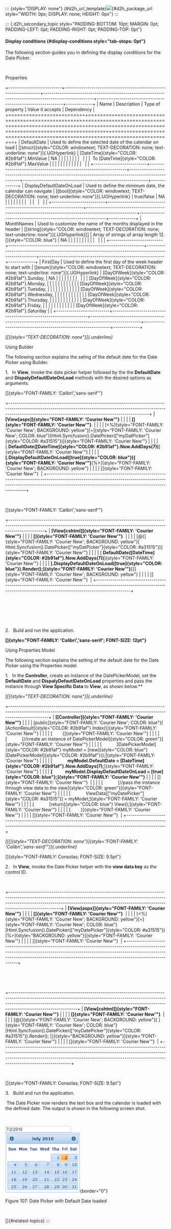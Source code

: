 ::: {style="DISPLAY: none"}
[](ms-xhelp:///?Id=d2h_url_template){#d2h_url_template}![](!package_url!){#d2h_package_url style="WIDTH: 0px; DISPLAY: none; HEIGHT: 0px"}
:::

::: {.d2h_secondary_topic style="PADDING-BOTTOM: 10pt; MARGIN: 0pt; PADDING-LEFT: 0pt; PADDING-RIGHT: 0pt; PADDING-TOP: 0pt"}
#### Display conditions {#display-conditions style="tab-stops: 0pt"}

The following section guides you in defining the display conditions for the Date Picker.

 

Properties

+--------------------------+------------------------------------------------------------------+------------------------------------------------------------------------------------------------------+-------------------------------------------------------------+-------------+
| Name                     | Description                                                      | Type of property                                                                                     | Value it accepts                                            | Dependency  |
+==========================+==================================================================+======================================================================================================+=============================================================+=============+
| DefaultDate              | Used to define the selected date of the calendar on load         | [[struct]{style="COLOR: windowtext; TEXT-DECORATION: none; text-underline: none"}]{.UGHyperlink}     | [DateTime]{style="COLOR: #2b91af"}.MinValue                 | NA          |
|                          |                                                                  |                                                                                                      |                                                             |             |
|                          |                                                                  |                                                                                                      |  To [DateTime]{style="COLOR: #2b91af"}.MaxValue             |             |
|                          |                                                                  |                                                                                                      |                                                             |             |
|                          |                                                                  |                                                                                                      |                                                             |             |
+--------------------------+------------------------------------------------------------------+------------------------------------------------------------------------------------------------------+-------------------------------------------------------------+-------------+
| DisplayDefaultDateOnLoad | Used to define the minimum date, the calendar can navigate       | [[bool]{style="COLOR: windowtext; TEXT-DECORATION: none; text-underline: none"}]{.UGHyperlink}       | true/false                                                  | NA          |
|                          |                                                                  |                                                                                                      |                                                             |             |
|                          |                                                                  |                                                                                                      |                                                             |             |
+--------------------------+------------------------------------------------------------------+------------------------------------------------------------------------------------------------------+-------------------------------------------------------------+-------------+
| MonthNames               | Used to customize the name of the months displayed in the header | [[string]{style="COLOR: windowtext; TEXT-DECORATION: none; text-underline: none"}]{.UGHyperlink}\[\] | Array of strings of array length 12.[]{style="COLOR: blue"} | NA          |
|                          |                                                                  |                                                                                                      |                                                             |             |
|                          |                                                                  |                                                                                                      |                                                             |             |
+--------------------------+------------------------------------------------------------------+------------------------------------------------------------------------------------------------------+-------------------------------------------------------------+-------------+
| FirstDay                 | Used to define the first day of the week header to start with    | [[enum]{style="COLOR: windowtext; TEXT-DECORATION: none; text-underline: none"}]{.UGHyperlink}       | [DayOfWeek]{style="COLOR: #2b91af"}.Sunday,                 | NA          |
|                          |                                                                  |                                                                                                      |                                                             |             |
|                          |                                                                  |                                                                                                      | [DayOfWeek]{style="COLOR: #2b91af"}.Monday,                 |             |
|                          |                                                                  |                                                                                                      |                                                             |             |
|                          |                                                                  |                                                                                                      | [DayOfWeek]{style="COLOR: #2b91af"}.Tuesday,                |             |
|                          |                                                                  |                                                                                                      |                                                             |             |
|                          |                                                                  |                                                                                                      | [DayOfWeek]{style="COLOR: #2b91af"}.Wednesday,              |             |
|                          |                                                                  |                                                                                                      |                                                             |             |
|                          |                                                                  |                                                                                                      | [DayOfWeek]{style="COLOR: #2b91af"}.Thursday,               |             |
|                          |                                                                  |                                                                                                      |                                                             |             |
|                          |                                                                  |                                                                                                      | [DayOfWeek]{style="COLOR: #2b91af"}.Friday,                 |             |
|                          |                                                                  |                                                                                                      |                                                             |             |
|                          |                                                                  |                                                                                                      | [DayOfWeek]{style="COLOR: #2b91af"}.Saturday                |             |
+--------------------------+------------------------------------------------------------------+------------------------------------------------------------------------------------------------------+-------------------------------------------------------------+-------------+

*[[]{style="TEXT-DECORATION: none"}]{.underline}* 

Using Builder

The following section explains the seting of the default date for the Date Picker using Builder.

1.   In **View**, invoke the date picker helper followed by the the **DefaultDate** and **DispalyDefautlDateOnLoad** methods with the desired options as arguments.

[]{style="FONT-FAMILY: 'Calibri','sans-serif'"} 

+--------------------------------------------------------------------------------------------------------------------------------------------------------------------------------------------------------------------------------+
| **[View\[aspx\]]{style="FONT-FAMILY: 'Courier New'"}**                                                                                                                                                                         |
|                                                                                                                                                                                                                                |
| **[]{style="FONT-FAMILY: 'Courier New'"}**                                                                                                                                                                                     |
|                                                                                                                                                                                                                                |
| [\<%]{style="FONT-FAMILY: 'Courier New'; BACKGROUND: yellow"}[=]{style="FONT-FAMILY: 'Courier New'; COLOR: blue"}[Html.Syncfusion().DatePicker([\"myDatPicker\"]{style="COLOR: #a31515"})]{style="FONT-FAMILY: 'Courier New'"} |
|                                                                                                                                                                                                                                |
| [.**DefaultDate([DateTime]{style="COLOR: #2b91af"}.Now.AddDays(7))**]{style="FONT-FAMILY: 'Courier New'"}                                                                                                                      |
|                                                                                                                                                                                                                                |
| **[.DisplayDefaultDateOnLoad([true]{style="COLOR: blue"})]{style="FONT-FAMILY: 'Courier New'"}**[%\>]{style="FONT-FAMILY: 'Courier New'; BACKGROUND: yellow"}                                                                  |
|                                                                                                                                                                                                                                |
| []{style="FONT-FAMILY: 'Courier New'"}                                                                                                                                                                                         |
+--------------------------------------------------------------------------------------------------------------------------------------------------------------------------------------------------------------------------------+

 

[]{style="FONT-FAMILY: 'Calibri','sans-serif'"} 

+-----------------------------------------------------------------------------------------------------------------------------------------------------------------------------+
| **[View\[cshtml\]]{style="FONT-FAMILY: 'Courier New'"}**                                                                                                                    |
|                                                                                                                                                                             |
| **[]{style="FONT-FAMILY: 'Courier New'"}**                                                                                                                                  |
|                                                                                                                                                                             |
| [\@{]{style="FONT-FAMILY: 'Courier New'; BACKGROUND: yellow"}[ Html.Syncfusion().DatePicker([\"myDatPicker\"]{style="COLOR: #a31515"})]{style="FONT-FAMILY: 'Courier New'"} |
|                                                                                                                                                                             |
| [.**DefaultDate([DateTime]{style="COLOR: #2b91af"}.Now.AddDays(7))**]{style="FONT-FAMILY: 'Courier New'"}                                                                   |
|                                                                                                                                                                             |
| **[.DisplayDefaultDateOnLoad([true]{style="COLOR: blue"}).Render();]{style="FONT-FAMILY: 'Courier New'"}**[}]{style="FONT-FAMILY: 'Courier New'; BACKGROUND: yellow"}       |
|                                                                                                                                                                             |
| []{style="FONT-FAMILY: 'Courier New'"}                                                                                                                                      |
+-----------------------------------------------------------------------------------------------------------------------------------------------------------------------------+

 

 

 

2.   Build and run the application.

**[]{style="FONT-FAMILY: 'Calibri','sans-serif'; FONT-SIZE: 12pt"}** 

Using Properties Model

The following section explains the setting of the default date for the Date Picker using the Properties model.

1.   In the **Controller**, create an instance of the DatePickerModel, set the **DefaultDate** and **DispalyDefautlDateOnLoad** properties and pass the instance through **View Specific Data** to **View**, as shown below.**

*[[]{style="TEXT-DECORATION: none"}]{.underline}* 

+-------------------------------------------------------------------------------------------------------------------------------------------------------------------------------+
| **[\[Controller\]]{style="FONT-FAMILY: 'Courier New'"}**                                                                                                                      |
|                                                                                                                                                                               |
| [public]{style="FONT-FAMILY: 'Courier New'; COLOR: blue"}[ [ActionResult]{style="COLOR: #2b91af"} Index()]{style="FONT-FAMILY: 'Courier New'"}                                |
|                                                                                                                                                                               |
| [        {]{style="FONT-FAMILY: 'Courier New'"}                                                                                                                               |
|                                                                                                                                                                               |
| [            [//create an instance of DatePickerModel]{style="COLOR: green"}]{style="FONT-FAMILY: 'Courier New'"}                                                             |
|                                                                                                                                                                               |
| [            [DatePickerModel]{style="COLOR: #2b91af"} myModel = [new]{style="COLOR: blue"} [DatePickerModel]{style="COLOR: #2b91af"}();]{style="FONT-FAMILY: 'Courier New'"} |
|                                                                                                                                                                               |
| [            **myModel.DefaultDate = [DateTime]{style="COLOR: #2b91af"}.Now.AddDays(7);**]{style="FONT-FAMILY: 'Courier New'"}                                                |
|                                                                                                                                                                               |
| **[            myModel.DisplayDefaultDateOnLoad = [true]{style="COLOR: blue"};]{style="FONT-FAMILY: 'Courier New'"}**                                                         |
|                                                                                                                                                                               |
| []{style="FONT-FAMILY: 'Courier New'"}                                                                                                                                        |
|                                                                                                                                                                               |
| [            [//pass the instance through view data to the view]{style="COLOR: green"}]{style="FONT-FAMILY: 'Courier New'"}                                                   |
|                                                                                                                                                                               |
| [            ViewData\[[\"myDatePicker\"]{style="COLOR: #a31515"}\] = myModel;]{style="FONT-FAMILY: 'Courier New'"}                                                           |
|                                                                                                                                                                               |
| [            [return]{style="COLOR: blue"} View();]{style="FONT-FAMILY: 'Courier New'"}                                                                                       |
|                                                                                                                                                                               |
| [        }]{style="FONT-FAMILY: 'Courier New'"}                                                                                                                               |
|                                                                                                                                                                               |
| []{style="FONT-FAMILY: 'Courier New'"}                                                                                                                                        |
+-------------------------------------------------------------------------------------------------------------------------------------------------------------------------------+

*[[[]{style="TEXT-DECORATION: none"}]{style="FONT-FAMILY: 'Calibri','sans-serif'"}]{.underline}* 

[]{style="FONT-FAMILY: Consolas; FONT-SIZE: 9.5pt"} 

2.   In **View**, invoke the Date Picker helper with the **view data key** as the control ID.

 

+-------------------------------------------------------------------------------------------------------------------------------------------------------------------------------------------------------------------------------------------------------------------+
| **[View\[aspx\]]{style="FONT-FAMILY: 'Courier New'"}**                                                                                                                                                                                                            |
|                                                                                                                                                                                                                                                                   |
| **[]{style="FONT-FAMILY: 'Courier New'"}**                                                                                                                                                                                                                        |
|                                                                                                                                                                                                                                                                   |
| [\<%]{style="FONT-FAMILY: 'Courier New'; BACKGROUND: yellow"}[=]{style="FONT-FAMILY: 'Courier New'; COLOR: blue"}[Html.Syncfusion().DatePicker([\"myDatePicker\"]{style="COLOR: #a31515"}) [%\>]{style="BACKGROUND: yellow"}]{style="FONT-FAMILY: 'Courier New'"} |
|                                                                                                                                                                                                                                                                   |
| []{style="FONT-FAMILY: 'Courier New'"}                                                                                                                                                                                                                            |
+-------------------------------------------------------------------------------------------------------------------------------------------------------------------------------------------------------------------------------------------------------------------+

 

 

+---------------------------------------------------------------------------------------------------------------------------------------------------------------------------------------------------------------------------------------------------------------------------+
| **[View\[cshtml\]]{style="FONT-FAMILY: 'Courier New'"}**                                                                                                                                                                                                                  |
|                                                                                                                                                                                                                                                                           |
| **[]{style="FONT-FAMILY: 'Courier New'"}**                                                                                                                                                                                                                                |
|                                                                                                                                                                                                                                                                           |
| [\@{]{style="FONT-FAMILY: 'Courier New'; BACKGROUND: yellow"}[ ]{style="FONT-FAMILY: 'Courier New'; COLOR: blue"}[Html.Syncfusion().DatePicker([\"myDatePicker\"]{style="COLOR: #a31515"}).Render(); [}]{style="BACKGROUND: yellow"}]{style="FONT-FAMILY: 'Courier New'"} |
|                                                                                                                                                                                                                                                                           |
| []{style="FONT-FAMILY: 'Courier New'"}                                                                                                                                                                                                                                    |
+---------------------------------------------------------------------------------------------------------------------------------------------------------------------------------------------------------------------------------------------------------------------------+

 

[]{style="FONT-FAMILY: Consolas; FONT-SIZE: 9.5pt"} 

3.   Build and run the application.

 The Date Picker now renders the text box and the calendar is loaded with the defined date. The output is shown in the following screen shot.

 

![Description: C:\\Work Place\\Work Trunk\\features\\SF4718\\DatePicker\\ConceptsFeatures\\defaultDate.png](ImagesExt/image56_119.png){border="0"}

Figure 107: Date Picker with Default Date loaded

 

[]{#related-topics}
:::
